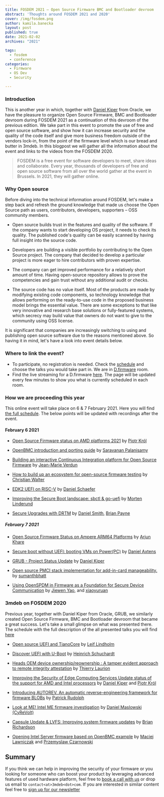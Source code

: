 ```yaml
---
title: FOSDEM 2021 – Open Source Firmware BMC and Bootloader devroom
abstract: 'Thoughts around FOSDEM 2021 and 2020'
cover: /img/fosdem.png
author: kamila.banecka
layout: post
published: true
date: 2021-02-02
archives: "2021"

tags:
  - fosdem
  - conference
categories:
  - Firmware
  - OS Dev
  - Security

---
```


### Introduction

This is another year in which, together with
[Daniel Kiper](https://fosdem.org/2021/schedule/speaker/daniel_kiper/) from
Oracle, we have the pleasure to organize Open Source Firmware, BMC and
Bootloader devroom during FOSDEM 2021 as a continuation of this devroom of the
previous edition. We take part in this event to promote the use of free and open
source software, and show how it can increase security and the quality of the
code itself and give more business freedom outside of the vendors lock-in, from
the point of the firmware level which is our bread and butter in 3mdeb. In this
blogpost we will gather all the information about the event and links to the
videos from the FOSDEM 2020.

> FOSDEM is a free event for software developers to meet, share ideas and
> collaborate. Every year, thousands of developers of free and open source
> software from all over the world gather at the event in Brussels. In 2021,
> they will gather online.

### Why Open source

Before diving into the technical information around FOSDEM, let's make a step
back and refresh the ground knowledge that made us choose the Open Source path
as users, contributors, developers, supporters – OSS community members.

- Open source builds trust in the features and quality of the software. If the
  company wants to start developing OS project, it needs to check its quality.
  The published code's quality can be easily scanned by having full insight into
  the source code.

- Developers are building a visible portfolio by contributing to the Open Source
  project. The company that decided to develop a particular project is more
  eager to hire contributors with proven expertise.

- The company can get improved performance for a relatively short amount of
  time. Having open-source repository allows to prove the competencies and gain
  trust without any additional audit or checks.

- The source code has no value itself. Most of the products are made by
  modifying existing code components, so technology knowledge that allows
  performing on the ready-to-use code in the proposed business model brings the
  essential value. There are some exceptions to that like very innovative and
  research base solutions or fully-featured systems, which secrecy may build
  value that owners do not want to give to the community using OSS license.

It is significant that companies are increasingly switching to using and
publishing open source software due to the reasons mentioned above. So having it
in mind, let's have a look into event details below.

### Where to link the event?

- To participate, no registration is needed. Check the
  [schedule](https://fosdem.org/2021/schedule/track/open_source_firmware_bmc_and_bootloader/)
  and choose the talks you would take part in. We are in
  [D.firmware](https://fosdem.org/2021/schedule/room/dfirmware/) room.
- Find the live streaming for a D.firmware
  [here](https://fosdem.org/2021/schedule/streaming/). The page will be updated
  every few minutes to show you what is currently scheduled in each room.

### How we are proceeding this year

This online event will take place on 6 & 7 February 2021. Here you will find
[the full schedule](https://fosdem.org/2021/schedule/track/open_source_firmware_bmc_and_bootloader/).
The below points will be updated with recordings after the event.

#### February 6 2021

- [Open Source Firmware status on AMD platforms
  2021](https://fosdem.org/2021/schedule/event/firmware_osfsoap2/) by [Piotr
  Król](https://twitter.com/pietrushnic)

- [OpenBMC introduction and porting
  guide](https://fosdem.org/2021/schedule/event/firmware_oiapg/) by [Saravanan
  Palanisamy](https://fosdem.org/2021/schedule/speaker/saravanan_palanisamy/)

- [Building an interactive Continuous Integration platform for Open Source
  Firmware](https://fosdem.org/2021/schedule/event/firmware_baicipfosf/) by
  [Jean-Marie
  Verdun](https://fosdem.org/2021/schedule/speaker/jean_marie_verdun/)

- [How to build up an ecosystem for open-source firmware
  testing](https://fosdem.org/2021/schedule/event/firmware_htbuaefoft/) by
  [Christian Walter](https://fosdem.org/2021/schedule/speaker/christian_walter/)

- [EDK2 UEFI on RISC-V](https://fosdem.org/2021/schedule/event/firmware_uor/) by
  [Daniel Schaefer](https://fosdem.org/2021/schedule/speaker/daniel_schaefer/)

- [Improving the Secure Boot landscape: sbctl &
  go-uefi](https://fosdem.org/2021/schedule/event/firmware_itsblsg/) by [Morten
  Linderund](https://fosdem.org/2021/schedule/speaker/morten_linderud/)

- [Secure Upgrades with
  DRTM](https://fosdem.org/2021/schedule/event/firmware_suwd/) by [Daniel
  Smith](https://fosdem.org/2021/schedule/speaker/daniel_smith/), [Brian
  Payne](https://fosdem.org/2021/schedule/speaker/brian_payne/)

##### February 7 2021

- [Open Source Firmware Status on Ampere ARM64
  Platforms](https://fosdem.org/2021/schedule/event/firmware_osfsoaap/) by
  [Arjun Khare](https://fosdem.org/2021/schedule/speaker/arjun_khare/)

- [Secure boot without UEFI: booting VMs on
  Power(PC)](https://fosdem.org/2021/schedule/event/firmware_sbwubvop/) by
  [Daniel Axtens](https://fosdem.org/2021/schedule/speaker/daniel_axtens/)

- [GRUB - Project Status
  Update](https://fosdem.org/2021/schedule/event/firmware_gpsu/) by [Daniel
  Kiper](https://fosdem.org/2021/schedule/speaker/daniel_kiper/)

- [Open source PMCI stack implementation for add-in-card
  manageability.](https://fosdem.org/2021/schedule/event/firmware_ospsifam/) by
  [sumanthbhatt](https://web.archive.org/web/20210116173505/https://fosdem.org/2021/schedule/speaker/sumanthbhatt/)

- [Using OpenSPDM in Firmware as a Foundation for Secure Device
  Communication](https://fosdem.org/2021/schedule/event/firmware_uoifaaffsdc/)
  by [Jiewen Yao](https://fosdem.org/2021/schedule/speaker/jiewen_yao/), and
  [xiaoyuruan](https://fosdem.org/2021/schedule/speaker/xiaoyuruan/)

### 3mdeb on FOSDEM 2020

Previous year, together with Daniel Kiper from Oracle, GRUB, we similarly
created Open Source Firmware, BMC and Bootloader devroom that became a great
success. Let's take a small glimpse on what was presented there. The schedule
with the full description of the all presented talks you will find
[here](https://archive.fosdem.org/2020/schedule/track/open_source_firmware_bmc_and_bootloader/)

- [Open source UEFI and TianoCore](https://www.youtube.com/watch?v=n9XtJkRRvUI)
  by [Leif
  Lindholm](https://archive.fosdem.org/2020/schedule/speaker/leif_lindholm/)

- [Discover UEFI with U-Boot](https://www.youtube.com/watch?v=PFVP4oQnaEE) by
  [Heinrich
  Schuchardt](https://archive.fosdem.org/2020/schedule/speaker/heinrich_schuchardt/)

- [Heads OEM device ownership/reownership : A tamper evident approach to remote
  integrity attestation](https://www.youtube.com/watch?v=oline3C-W1g) by
  [Thierry
  Laurion](https://archive.fosdem.org/2020/schedule/speaker/thierry_laurion/)

- [Improving the Security of Edge Computing Services Update status of the
  support for AMD and Intel
  processors](https://www.youtube.com/watch?v=8tYZVNz0n7E) by [Daniel
  Kiper](https://archive.fosdem.org/2020/schedule/speaker/daniel_kiper/) and
  [Piotr Król](https://archive.fosdem.org/2020/schedule/speaker/piotr_krol/)

- [Introducing AUTOREV. An automatic reverse-engineering framework for firmware
  BLOBs](https://www.youtube.com/watch?v=PzPxpBKa0HU) by [Patrick
  Rudolph](https://archive.fosdem.org/2020/schedule/speaker/patrick_rudolph/)

- [Look at ME! Intel ME firmware
  investigation](https://www.youtube.com/watch?v=RPC5f7EJN6U) by [Daniel
  Maslowski
  (CyReVolt)](https://archive.fosdem.org/2020/schedule/speaker/daniel_maslowski_cyrevolt/)

- [Capsule Update & LVFS: Improving system firmware
  updates](https://www.youtube.com/watch?v=glsIKTbfoNg) by [Brian
  Richardson](https://archive.fosdem.org/2020/schedule/speaker/brian_richardson/)

- [Opening Intel Server firmware based on OpenBMC
  example](https://www.youtube.com/watch?v=i1FiOexyKTI) by [Maciej
  Lawniczak](https://archive.fosdem.org/2020/schedule/speaker/maciej_lawniczak/)
  and [Przemyslaw
  Czarnowski](https://archive.fosdem.org/2020/schedule/speaker/przemyslaw_czarnowski/)

## Summary

If you think we can help in improving the security of your firmware or you
looking for someone who can boost your product by leveraging advanced features
of used hardware platform, feel free to [book a call with
us](https://cloud.3mdeb.com/index.php/apps/calendar/appointment/n7T65toSaD9t) or
drop us email to `contact<at>3mdeb<dot>com`. If you are interested in similar
content feel free to [sign up for our
newsletter](https://3mdeb.com/subscribe/3mdeb_newsletter.html)

